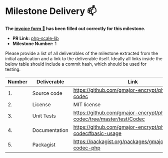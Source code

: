 # Milestone Delivery :mailbox:

**The [invoice form :pencil:](https://forms.gle/8Wx7nxtq8fKrsuEz8) has been filled out correctly for this milestone.**

- **PR Link:** [php-scale-lib](https://github.com/w3f/Open-Grants-Program/pull/235)
- **Milestone Number:** 1

Please provide a list of all deliverables of the milestone extracted from the initial application and a link to the deliverable itself. Ideally all links inside the below table should include a commit hash, which should be used for testing.

| Number | Deliverable   | Link                                                                     | Notes     |
| ------ | ------------- | ------------------------------------------------------------------------ | --------- |
| 1.     | Source code   | https://github.com/gmajor-encrypt/php-scale-codec                        |
| 2.     | License       | MIT license                                                              |
| 3.     | Unit Tests    | https://github.com/gmajor-encrypt/php-scale-codec/tree/master/test/Codec | make test |
| 4.     | Documentation | https://github.com/gmajor-encrypt/php-scale-codec#basic-usage            |
| 5.     | Packagist     | https://packagist.org/packages/gmajor/substrate-codec-php                |
